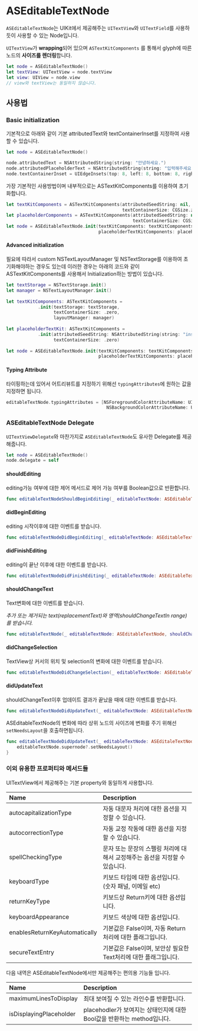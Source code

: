 # ASEditableTextNode

`ASEditableTextNode`는 UIKit에서 제공해주는 `UITextView`와 `UITextField`를 사용하듯이 사용할 수 있는 Node입니다. 

`UITextView`가 **wrapping**되어 있으며 `ASTextKitComponents` 를 통해서 glyph에 따른 노드의 **사이즈를 렌더링**합니다. 

```swift
let node = ASEditableTextNode()
let textView: UITextView = node.textView
let view: UIView = node.view
// view와 textView는 동일하지 않습니다. 
```



## 사용법 

### Basic initialization

기본적으로 아래와 같이 기본 attributedText와 textContainerInset를 지정하여 사용할 수 있습니다. 

```swift
let node = ASEditableTextNode()

node.attributedText = NSAttributedString(string: "안녕하세요.")
node.attributedPlaceholderText = NSAttributedString(string: "입력해주세요.")
node.textContainerInset = UIEdgeInsets(top: 8, left: 8, bottom: 8, right: 8)
```

가장 기본적인 사용방법이며 내부적으로는 ASTextKitComponents를 이용하여 초기화합니다.

```swift
let textKitComponents = ASTextKitComponents(attributedSeedString: nil,
                                            textContainerSize: CGSize.zero)
let placeholderComponents = ASTextKitComponents(attributedSeedString: nil, 
                                                textContainerSize: CGSize.zero)                                            
let node = ASEditableTextNode.init(textKitComponents: textKitComponents,
                                   placeholderTextKitComponents: placeholderComponent)
```

#### Advanced initialization

필요에 따라서 custom NSTextLayoutManager 및 NSTextStorage를 이용하여 초기화해야하는 경우도 있는데 이러한 경우는 아래의 코드와 같이 ASTextKitComponents를 사용해서 Initialization하는 방법이 있습니다. 

```swift
let textStorage = NSTextStorage.init()
let manager = NSTextLayoutManager.init()
        
let textKitComponents: ASTextKitComponents =
            .init(textStorage: textStorage,
                  textContainerSize: .zero,
                  layoutManager: manager)
        
let placeholderTextKit: ASTextKitComponents =
            .init(attributedSeedString: NSAttributedString(string: "insert:"),
                  textContainerSize: .zero)
        
let node = ASEditableTextNode.init(textKitComponents: textKitComponents,
                                   placeholderTextKitComponents: placeholderTextKit)
```

#### Typing Attribute

타이핑하는데 있어서 어트리뷰트를 지정하기 위해선 `typingAttributes`에 원하는 값을 지정하면 됩니다.

```swift
editableTextNode.typingAttributes = [NSForegroundColorAttributeName: UIColor.blue, 
                                      NSBackgroundColorAttributeName: UIColor.red]
```

### ASEditableTextNode Delegate 

`UITextViewDelegate`와 마찬가지로 `ASEditableTextNode`도 유사한 Delegate를 제공해줍니다. 

```swift
let node = ASEditableTextNode()
node.delegate = self
```



#### shouldEditing

editing가능 여부에 대한 제어 메서드로 제어 가능 여부를 Boolean값으로 반환합니다.

```swift
func editableTextNodeShouldBeginEditing(_ editableTextNode: ASEditableTextNode) -> Bool
```

#### didBeginEditing

editing 시작이후에 대한 이벤트를 받습니다.

```swift
func editableTextNodeDidBeginEditing(_ editableTextNode: ASEditableTextNode)
```

#### didFinishEditing

editing이 끝난 이후에 대한 이벤트를 받습니다. 

```swift
func editableTextNodeDidFinishEditing(_ editableTextNode: ASEditableTextNode)
```

#### shouldChangeText

Text변화에 대한 이벤트를 받습니다. 

_추가 또는 제거되는 text\(replacementText\)와 영역\(shouldChangeTextIn range\)를 받습니다._

```swift
func editableTextNode(_ editableTextNode: ASEditableTextNode, shouldChangeTextIn range: NSRange, replacementText text: String) -> Bool
```

#### didChangeSelection

TextView상 커서의 위치 및 selection의 변화에 대한 이벤트를 받습니다. 

```swift
func editableTextNodeDidChangeSelection(_ editableTextNode: ASEditableTextNode, fromSelectedRange: NSRange, toSelectedRange: NSRange, dueToEditing: Bool)
```

#### didUpdateText

shouldChangeText이후 업데이트 결과가 끝났을 때에 대한 이벤트를 받습니다.

```swift
func editableTextNodeDidUpdateText(_ editableTextNode: ASEditableTextNode)
```

ASEditableTextNode의 변화에 따라 상위 노드의 사이즈에 변화를 주기 위해선 `setNeedsLayout`을 호출하면됩니다. 

```swift
func editableTextNodeDidUpdateText(_ editableTextNode: ASEditaleTextNode) {
    editableTextNode.supernode?.setNeedsLayout()
}
```

### 이외 유용한 프로퍼티와 메서드들 

UITextView에서 제공해주는 기본 property와 동일하게 사용합니다. 

| Name | Description |
| :--- | :--- |
| autocapitalizationType | 자동 대문자 처리에 대한 옵션을 지정할 수 있습니다. |
| autocorrectionType | 자동 교정 작동에 대한 옵션을 지정할 수 있습니다. |
| spellCheckingType | 문자 또는 문장의 스펠링 처리에 대해서 교정해주는 옵션을 지정할 수 있습니다.  |
| keyboardType | 키보드 타입에 대한 옵션입니다. \(숫자 패널, 이메일 etc\) |
| returnKeyType | 키보드상 Return키에 대한 옵션입니다. |
| keyboardAppearance | 키보드 색상에 대한 옵션입니다. |
| enablesReturnKeyAutomatically | 기본값은 False이며, 자동 Return처리에 대한 플래그입니다.  |
| secureTextEntry | 기본값은 False이며, 보안상 필요한 Text처리에 대한 플래그입니다.  |

다음 내역은 ASEditableTextNode에서만 제공해주는 편의용 기능들 입니다.

| Name | Description |
| :--- | :--- |
| maximumLinesToDisplay | 최대 보여질 수 있는 라인수를 반환합니다. |
| isDisplayingPlaceholder | placehodler가 보여지는 상태인지에 대한 Bool값을 반환하는 method입니다.  |

